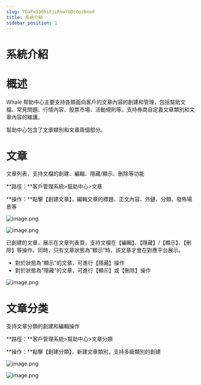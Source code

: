 ```yaml
---
slug: YDaFw1D0hiFjLRkw7GDcGuzbnod
title: 系統介紹
sidebar_position: 1
---
```



# 系統介紹


# 概述


Whale 帮助中心主要支持各類面向客戶的文章內容的創建和管理，包括幫助文檔、常見問題、行情內容、股票市場、活動規則等。支持券商自定義文章類別和文章內容的維護。


幫助中心包含了文章類別和文章兩個部分。


# 文章


文章列表，支持文檔的創建、編輯、隱藏/顯示、刪除等功能


**路徑：**客戶管理系統>幫助中心>文章


**操作：**點擊【創建文章】，編輯文章的標題、正文內容、外鏈、分類、發佈場景等


![image.png](/assets/618fd62fabc31eb0d57ee795d0f61795.png)


![image.png](/assets/db880a8c45905fce18f5337862d817bb.png)


已創建的文章，展示在文章列表頁，支持文檔在【編輯】、【隱藏】/【顯示】、【刪除】等操作。同時，只有文章狀態為“顯示”時，該文章才會在對應平台展示。

- 對於狀態為“顯示”的文章，可進行【隱藏】操作
- 對於狀態為“隱藏”的文章，可進行【顯示】或【刪除】操作

![image.png](/assets/9080cb3cb4f8be236c32dd29e068c14a.png)


# 文章分类


支持文章分類的創建和編輯操作


**路徑：**客戶管理系統>幫助中心>文章分類


**操作：**點擊【創建分類】，新建文章類別，支持多級類別的創建


![image.png](/assets/16fb86abbe482d33268ce6cd2090b023.png)


![image.png](/assets/43e0d454a574acee4d9db5f4cbe9b199.png)

